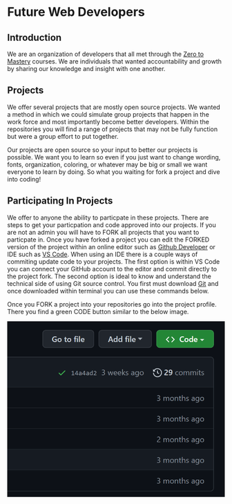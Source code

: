 # Future Web Developers

## Introduction
We are an organization of developers that all met through the [Zero to Mastery](https://zerotomastery.io/) courses. We are individuals that wanted accountability and growth by sharing our knowledge and insight with one another. 

## Projects
We offer several projects that are mostly open source projects. We wanted a method in which we could simulate group projects that happen in the work force and most importantly become better developers. Within the repositories you will find a range of projects that may not be fully function but were a group effort to put together. 

Our projects are open source so your input to better our projects is possible. We want you to learn so even if you just want to change wording, fonts, organization, coloring, or whatever may be big or small we want everyone to learn by doing. So what you waiting for fork a project and dive into coding!

## Participating In Projects
We offer to anyone the ability to particpate in these projects. There are 
steps to get your particpation and code approved into our projects. If you are not an admin you will have to FORK all projects that you want to particpate in. Once you have forked a project you can edit the FORKED version of the project within an online editor such as [Github Developer](https://github.dev/github/dev) or IDE such as [VS Code](https://code.visualstudio.com/). When using an IDE there is a couple ways of commiting update code to your projects. The first option is within VS Code you can connect your GitHub account to the editor and commit directly to the project fork. The second option is ideal to know and understand the technical side of using Git source control. You first must download [Git](https://git-scm.com/downloads) and once downloaded within terminal you can use these commands below. 

Once you FORK a project into your repositories go into the project profile. There you find a green CODE button similar to the below image.

![Green Code Button](codegithub.png)
